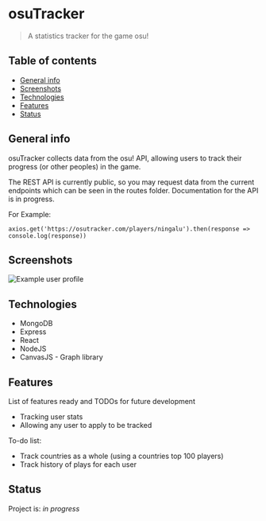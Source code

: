 # osuTracker
> A statistics tracker for the game osu!

## Table of contents
* [General info](#general-info)
* [Screenshots](#screenshots)
* [Technologies](#technologies)
* [Features](#features)
* [Status](#status)

## General info
osuTracker collects data from the osu! API, allowing users to track their progress (or other peoples) in the game. 

The REST API is currently public, so you may request data from the current endpoints which can be seen in the routes folder. Documentation for the API is in progress.

For Example:

`axios.get('https://osutracker.com/players/ningalu').then(response => console.log(response))`

## Screenshots
![Example user profile](https://media.discordapp.net/attachments/627267590862929961/793289830757826590/unknown.png?width=926&height=468)

## Technologies
* MongoDB 
* Express
* React
* NodeJS
* CanvasJS - Graph library 

## Features
List of features ready and TODOs for future development
* Tracking user stats
* Allowing any user to apply to be tracked

To-do list:
* Track countries as a whole (using a countries top 100 players)
* Track history of plays for each user 

## Status
Project is: _in progress_
